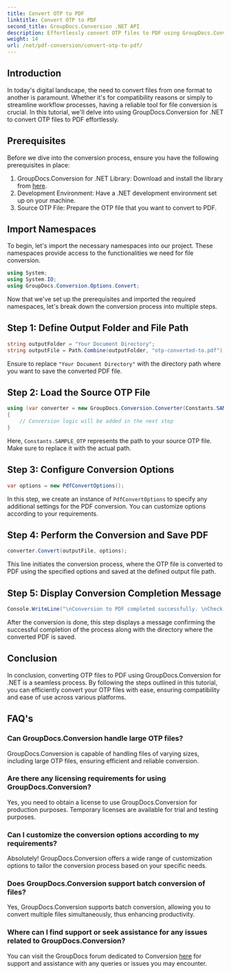```yaml
---
title: Convert OTP to PDF
linktitle: Convert OTP to PDF
second_title: GroupDocs.Conversion .NET API
description: Effortlessly convert OTP files to PDF using GroupDocs.Conversion for .NET. Streamline your workflow with this intuitive file conversion tool.
weight: 14
url: /net/pdf-conversion/convert-otp-to-pdf/
---
```

## Introduction
In today's digital landscape, the need to convert files from one format to another is paramount. Whether it's for compatibility reasons or simply to streamline workflow processes, having a reliable tool for file conversion is crucial. In this tutorial, we'll delve into using GroupDocs.Conversion for .NET to convert OTP files to PDF effortlessly.
## Prerequisites
Before we dive into the conversion process, ensure you have the following prerequisites in place:
1. GroupDocs.Conversion for .NET Library: Download and install the library from [here](https://releases.groupdocs.com/conversion/net/).
2. Development Environment: Have a .NET development environment set up on your machine.
3. Source OTP File: Prepare the OTP file that you want to convert to PDF.

## Import Namespaces
To begin, let's import the necessary namespaces into our project. These namespaces provide access to the functionalities we need for file conversion.

```csharp
using System;
using System.IO;
using GroupDocs.Conversion.Options.Convert;
```

Now that we've set up the prerequisites and imported the required namespaces, let's break down the conversion process into multiple steps.
## Step 1: Define Output Folder and File Path
```csharp
string outputFolder = "Your Document Directory";
string outputFile = Path.Combine(outputFolder, "otp-converted-to.pdf");
```
Ensure to replace `"Your Document Directory"` with the directory path where you want to save the converted PDF file.
## Step 2: Load the Source OTP File
```csharp
using (var converter = new GroupDocs.Conversion.Converter(Constants.SAMPLE_OTP))
{
    // Conversion logic will be added in the next step
}
```
Here, `Constants.SAMPLE_OTP` represents the path to your source OTP file. Make sure to replace it with the actual path.
## Step 3: Configure Conversion Options
```csharp
var options = new PdfConvertOptions();
```
In this step, we create an instance of `PdfConvertOptions` to specify any additional settings for the PDF conversion. You can customize options according to your requirements.
## Step 4: Perform the Conversion and Save PDF
```csharp
converter.Convert(outputFile, options);
```
This line initiates the conversion process, where the OTP file is converted to PDF using the specified options and saved at the defined output file path.
## Step 5: Display Conversion Completion Message
```csharp
Console.WriteLine("\nConversion to PDF completed successfully. \nCheck output in {0}", outputFolder);
```
After the conversion is done, this step displays a message confirming the successful completion of the process along with the directory where the converted PDF is saved.

## Conclusion
In conclusion, converting OTP files to PDF using GroupDocs.Conversion for .NET is a seamless process. By following the steps outlined in this tutorial, you can efficiently convert your OTP files with ease, ensuring compatibility and ease of use across various platforms.
## FAQ's
### Can GroupDocs.Conversion handle large OTP files?
GroupDocs.Conversion is capable of handling files of varying sizes, including large OTP files, ensuring efficient and reliable conversion.
### Are there any licensing requirements for using GroupDocs.Conversion?
Yes, you need to obtain a license to use GroupDocs.Conversion for production purposes. Temporary licenses are available for trial and testing purposes.
### Can I customize the conversion options according to my requirements?
Absolutely! GroupDocs.Conversion offers a wide range of customization options to tailor the conversion process based on your specific needs.
### Does GroupDocs.Conversion support batch conversion of files?
Yes, GroupDocs.Conversion supports batch conversion, allowing you to convert multiple files simultaneously, thus enhancing productivity.
### Where can I find support or seek assistance for any issues related to GroupDocs.Conversion?
You can visit the GroupDocs forum dedicated to Conversion [here](https://forum.groupdocs.com/c/conversion/11) for support and assistance with any queries or issues you may encounter.
